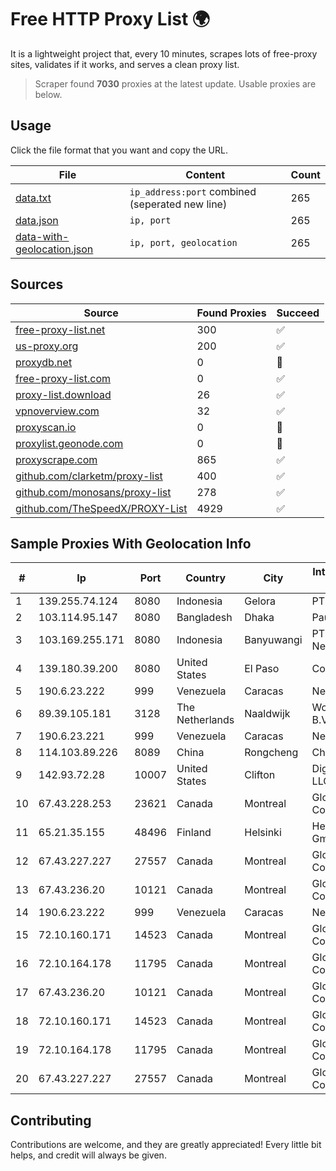 
# Free HTTP Proxy List 🌍

It is a lightweight project that, every 10 minutes, scrapes lots of free-proxy sites, validates if it works, and serves a clean proxy list.


> Scraper found **7030** proxies at the latest update. Usable proxies are below.

## Usage

Click the file format that you want and copy the URL.


|File|Content|Count|
|----|-------|-----|
|[data.txt](https://raw.githubusercontent.com/themiralay/Proxy-List-World/master/data.txt)|`ip_address:port` combined (seperated new line)|265|
|[data.json](https://raw.githubusercontent.com/themiralay/Proxy-List-World/master/data.json)|`ip, port`|265|
|[data-with-geolocation.json](https://raw.githubusercontent.com/themiralay/Proxy-List-World/master/data-with-geolocation.json)|`ip, port, geolocation`|265|

## Sources

|Source|Found Proxies|Succeed|
|------|-------------|-------|
|[free-proxy-list.net](https://free-proxy-list.net)|300|✅|
|[us-proxy.org](https://www.us-proxy.org)|200|✅|
|[proxydb.net](http://proxydb.net)|0|🚫|
|[free-proxy-list.com](https://free-proxy-list.com/?page=&port=&type%5B%5D=http&type%5B%5D=https&up_time=0&search=Search)|0|✅|
|[proxy-list.download](https://www.proxy-list.download/HTTP)|26|✅|
|[vpnoverview.com](https://vpnoverview.com/privacy/anonymous-browsing/free-proxy-servers)|32|✅|
|[proxyscan.io](https://www.proxyscan.io)|0|🚫|
|[proxylist.geonode.com](https://proxylist.geonode.com/api/proxy-list?limit=300&page=1&sort_by=lastChecked&sort_type=desc&protocols=http,https)|0|🚫|
|[proxyscrape.com](https://api.proxyscrape.com/v2/?request=displayproxies&protocol=http&timeout=10000&country=all&ssl=all&anonymity=all)|865|✅|
|[github.com/clarketm/proxy-list](https://raw.githubusercontent.com/clarketm/proxy-list/master/proxy-list-raw.txt)|400|✅|
|[github.com/monosans/proxy-list](https://raw.githubusercontent.com/monosans/proxy-list/main/proxies/http.txt)|278|✅|
|[github.com/TheSpeedX/PROXY-List](https://raw.githubusercontent.com/TheSpeedX/PROXY-List/master/http.txt)|4929|✅|


## Sample Proxies With Geolocation Info

|#|Ip|Port|Country|City|Internet Service Provider|
|-|--|----|-------|----|-------------------------|
|1|139.255.74.124|8080|Indonesia|Gelora|PT. LINKNET|
|2|103.114.95.147|8080|Bangladesh|Dhaka|Paul Pereira|
|3|103.169.255.171|8080|Indonesia|Banyuwangi|PT Master Star Network|
|4|139.180.39.200|8080|United States|El Paso|Conterra|
|5|190.6.23.222|999|Venezuela|Caracas|Net Uno|
|6|89.39.105.181|3128|The Netherlands|Naaldwijk|WorldStream B.V.|
|7|190.6.23.221|999|Venezuela|Caracas|Net Uno|
|8|114.103.89.226|8089|China|Rongcheng|Chinanet|
|9|142.93.72.28|10007|United States|Clifton|DigitalOcean, LLC|
|10|67.43.228.253|23621|Canada|Montreal|GloboTech Communications|
|11|65.21.35.155|48496|Finland|Helsinki|Hetzner Online GmbH|
|12|67.43.227.227|27557|Canada|Montreal|GloboTech Communications|
|13|67.43.236.20|10121|Canada|Montreal|GloboTech Communications|
|14|190.6.23.222|999|Venezuela|Caracas|Net Uno|
|15|72.10.160.171|14523|Canada|Montreal|GloboTech Communications|
|16|72.10.164.178|11795|Canada|Montreal|GloboTech Communications|
|17|67.43.236.20|10121|Canada|Montreal|GloboTech Communications|
|18|72.10.160.171|14523|Canada|Montreal|GloboTech Communications|
|19|72.10.164.178|11795|Canada|Montreal|GloboTech Communications|
|20|67.43.227.227|27557|Canada|Montreal|GloboTech Communications|



## Contributing

Contributions are welcome, and they are greatly appreciated! Every
little bit helps, and credit will always be given.

